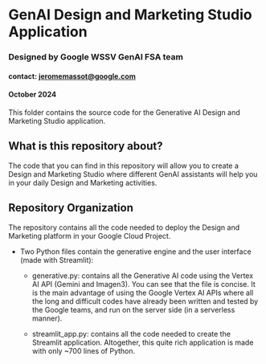 # GenAI Design and Marketing Studio Application
### Designed by Google WSSV GenAI FSA team 
#### contact: jeromemassot@google.com
#### October 2024

This folder contains the source code for the Generative AI Design and Marketing Studio application.

## What is this repository about?

The code that you can find in this repository will allow you to create a Design and Marketing Studio where different GenAI assistants will help you in your daily Design and Marketing activities.

## Repository Organization

The repository contains all the code needed to deploy the Design and Marketing platform in your Google Cloud Project.

- Two Python files contain the generative engine and the user interface (made with Streamlit):

  - generative.py: contains all the Generative AI code using the Vertex AI API (Gemini and Imagen3). You can see that the file is concise. It is the main advantage of using the Google Vertex AI APIs where all the long and difficult codes have already been written and tested by the Google teams, and run on the server side (in a serverless manner).
 
  - streamlit_app.py: contains all the code needed to create the Streamlit application. Altogether, this quite rich application is made with only ~700 lines of Python.
 
  
